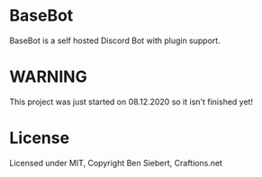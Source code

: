 # BaseBot

BaseBot is a self hosted Discord Bot with plugin support.

# WARNING

This project was just started on 08.12.2020 so it isn't finished yet!

# License

Licensed under MIT, Copyright Ben Siebert, Craftions.net